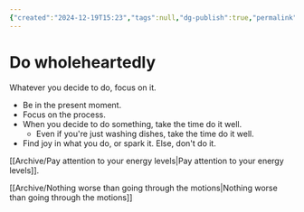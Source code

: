 ```yaml
---
{"created":"2024-12-19T15:23","tags":null,"dg-publish":true,"permalink":"/journal/principles/do-wholeheartedly/","dgPassFrontmatter":true,"updated":"2024-12-21T15:08:11.784+01:00"}
---
```


# Do wholeheartedly

Whatever you decide to do, focus on it. 
- Be in the present moment. 
- Focus on the process. 
- When you decide to do something, take the time do it well.
	- Even if you're just washing dishes, take the time do it well.
- Find joy in what you do, or spark it. Else, don't do it.

[[Archive/Pay attention to your energy levels\|Pay attention to your energy levels]].

[[Archive/Nothing worse than going through the motions\|Nothing worse than going through the motions]]